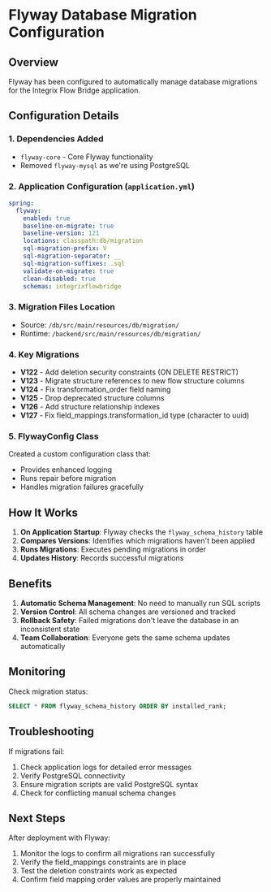 # Flyway Database Migration Configuration

## Overview

Flyway has been configured to automatically manage database migrations for the Integrix Flow Bridge application.

## Configuration Details

### 1. Dependencies Added
- `flyway-core` - Core Flyway functionality
- Removed `flyway-mysql` as we're using PostgreSQL

### 2. Application Configuration (`application.yml`)
```yaml
spring:
  flyway:
    enabled: true
    baseline-on-migrate: true
    baseline-version: 121
    locations: classpath:db/migration
    sql-migration-prefix: V
    sql-migration-separator: __
    sql-migration-suffixes: .sql
    validate-on-migrate: true
    clean-disabled: true
    schemas: integrixflowbridge
```

### 3. Migration Files Location
- Source: `/db/src/main/resources/db/migration/`
- Runtime: `/backend/src/main/resources/db/migration/`

### 4. Key Migrations
- **V122** - Add deletion security constraints (ON DELETE RESTRICT)
- **V123** - Migrate structure references to new flow structure columns
- **V124** - Fix transformation_order field naming
- **V125** - Drop deprecated structure columns
- **V126** - Add structure relationship indexes
- **V127** - Fix field_mappings.transformation_id type (character to uuid)

### 5. FlywayConfig Class
Created a custom configuration class that:
- Provides enhanced logging
- Runs repair before migration
- Handles migration failures gracefully

## How It Works

1. **On Application Startup**: Flyway checks the `flyway_schema_history` table
2. **Compares Versions**: Identifies which migrations haven't been applied
3. **Runs Migrations**: Executes pending migrations in order
4. **Updates History**: Records successful migrations

## Benefits

1. **Automatic Schema Management**: No need to manually run SQL scripts
2. **Version Control**: All schema changes are versioned and tracked
3. **Rollback Safety**: Failed migrations don't leave the database in an inconsistent state
4. **Team Collaboration**: Everyone gets the same schema updates automatically

## Monitoring

Check migration status:
```sql
SELECT * FROM flyway_schema_history ORDER BY installed_rank;
```

## Troubleshooting

If migrations fail:
1. Check application logs for detailed error messages
2. Verify PostgreSQL connectivity
3. Ensure migration scripts are valid PostgreSQL syntax
4. Check for conflicting manual schema changes

## Next Steps

After deployment with Flyway:
1. Monitor the logs to confirm all migrations ran successfully
2. Verify the field_mappings constraints are in place
3. Test the deletion constraints work as expected
4. Confirm field mapping order values are properly maintained